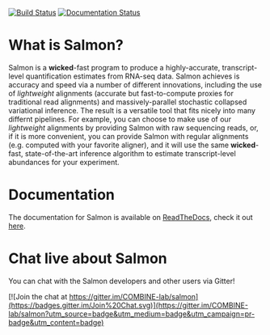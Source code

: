 [![Build Status](https://travis-ci.org/COMBINE-lab/salmon.svg?branch=master)](https://travis-ci.org/COMBINE-lab/salmon)
[![Documentation Status](https://readthedocs.org/projects/salmon/badge/?version=latest)](https://readthedocs.org/projects/salmon/?badge=latest)

What is Salmon?
===============

Salmon is a **wicked**-fast program to produce a highly-accurate, transcript-level quantification estimates from 
RNA-seq data.  Salmon achieves is accuracy and speed via a number of different innovations, including the 
use of *lightweight* alignments (accurate but fast-to-compute proxies for traditional read alignments) and 
massively-parallel stochastic collapsed variational inference.  The result is a versatile tool that fits nicely
into many differnt pipelines.  For example, you can choose to make use of our *lightweight* alignments by providing Salmon with raw sequencing reads, or, if it is more convenient, you can provide Salmon with regular alignments (e.g. 
computed with your favorite aligner), and it will use the same **wicked**-fast, state-of-the-art inference algorithm 
to estimate transcript-level abundances for your experiment.

Documentation
==============

The documentation for Salmon is available on [ReadTheDocs](http://readthedocs.org), check it out [here](http://salmon.readthedocs.org).

Chat live about Salmon
======================

You can chat with the Salmon developers and other users via Gitter!

[![Join the chat at https://gitter.im/COMBINE-lab/salmon](https://badges.gitter.im/Join%20Chat.svg)](https://gitter.im/COMBINE-lab/salmon?utm_source=badge&utm_medium=badge&utm_campaign=pr-badge&utm_content=badge)
